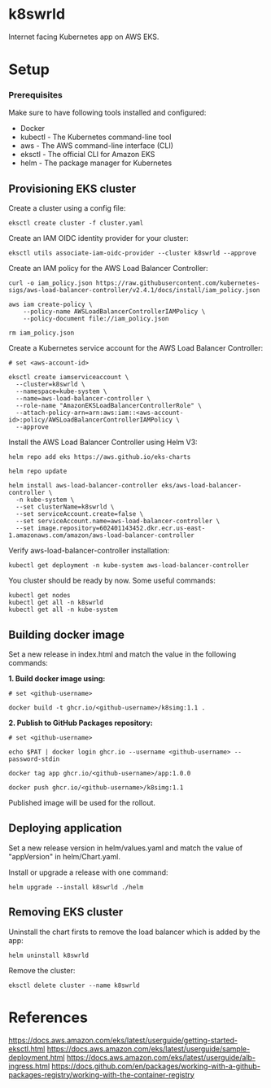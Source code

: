 # k8swrld

Internet facing Kubernetes app on AWS EKS.

# Setup 

### Prerequisites

Make sure to have following tools installed and configured:
- Docker
- kubectl - The Kubernetes command-line tool
- aws - The AWS command-line interface (CLI)
- eksctl - The official CLI for Amazon EKS
- helm - The package manager for Kubernetes


## Provisioning EKS cluster

Create a cluster using a config file:
```
eksctl create cluster -f cluster.yaml
```

Create an IAM OIDC identity provider for your cluster:
```
eksctl utils associate-iam-oidc-provider --cluster k8swrld --approve
```

Create an IAM policy for the AWS Load Balancer Controller:
```
curl -o iam_policy.json https://raw.githubusercontent.com/kubernetes-sigs/aws-load-balancer-controller/v2.4.1/docs/install/iam_policy.json

aws iam create-policy \
    --policy-name AWSLoadBalancerControllerIAMPolicy \
    --policy-document file://iam_policy.json

rm iam_policy.json
```

Create a Kubernetes service account for the AWS Load Balancer Controller:
```
# set <aws-account-id>

eksctl create iamserviceaccount \
  --cluster=k8swrld \
  --namespace=kube-system \
  --name=aws-load-balancer-controller \
  --role-name "AmazonEKSLoadBalancerControllerRole" \
  --attach-policy-arn=arn:aws:iam::<aws-account-id>:policy/AWSLoadBalancerControllerIAMPolicy \
  --approve
```

Install the AWS Load Balancer Controller using Helm V3:
```
helm repo add eks https://aws.github.io/eks-charts

helm repo update

helm install aws-load-balancer-controller eks/aws-load-balancer-controller \
  -n kube-system \
  --set clusterName=k8swrld \
  --set serviceAccount.create=false \
  --set serviceAccount.name=aws-load-balancer-controller \
  --set image.repository=602401143452.dkr.ecr.us-east-1.amazonaws.com/amazon/aws-load-balancer-controller
```

Verify aws-load-balancer-controller installation:
```
kubectl get deployment -n kube-system aws-load-balancer-controller
```

You cluster should be ready by now. Some useful commands:
```
kubectl get nodes
kubectl get all -n k8swrld
kubectl get all -n kube-system
```

## Building docker image

Set a new release in index.html and match the value in the following commands:

**1. Build docker image using:**

```
# set <github-username>

docker build -t ghcr.io/<github-username>/k8simg:1.1 .
```

**2. Publish to GitHub Packages repository:**
```
# set <github-username>

echo $PAT | docker login ghcr.io --username <github-username> --password-stdin

docker tag app ghcr.io/<github-username>/app:1.0.0

docker push ghcr.io/<github-username>/k8simg:1.1
```
Published image will be used for the rollout.

## Deploying application

Set a new release version in helm/values.yaml and match the value of "appVersion" in helm/Chart.yaml.

Install or upgrade a release with one command:
```
helm upgrade --install k8swrld ./helm
```

## Removing EKS cluster

Uninstall the chart firsts to remove the load balancer which is added by the app:
```
helm uninstall k8swrld
```

Remove the cluster:
```
eksctl delete cluster --name k8swrld
```

# References
https://docs.aws.amazon.com/eks/latest/userguide/getting-started-eksctl.html
https://docs.aws.amazon.com/eks/latest/userguide/sample-deployment.html
https://docs.aws.amazon.com/eks/latest/userguide/alb-ingress.html
https://docs.github.com/en/packages/working-with-a-github-packages-registry/working-with-the-container-registry
